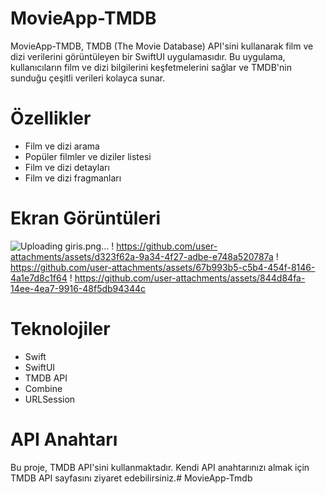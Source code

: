 # MovieApp-TMDB
MovieApp-TMDB, TMDB (The Movie Database) API'sini kullanarak film ve dizi verilerini görüntüleyen bir SwiftUI uygulamasıdır. Bu uygulama, kullanıcıların film ve dizi bilgilerini keşfetmelerini sağlar ve TMDB'nin sunduğu çeşitli verileri kolayca sunar.

# Özellikler
- Film ve dizi arama
- Popüler filmler ve diziler listesi
- Film ve dizi detayları
- Film ve dizi fragmanları

# Ekran Görüntüleri
![Uploading giris.png…]()
! https://github.com/user-attachments/assets/d323f62a-9a34-4f27-adbe-e748a520787a
! https://github.com/user-attachments/assets/67b993b5-c5b4-454f-8146-4a1e7d8c1f64
! https://github.com/user-attachments/assets/844d84fa-14ee-4ea7-9916-48f5db94344c

# Teknolojiler
- Swift
- SwiftUI
- TMDB API
- Combine
- URLSession
  
# API Anahtarı
Bu proje, TMDB API'sini kullanmaktadır. Kendi API anahtarınızı almak için TMDB API sayfasını ziyaret edebilirsiniz.# MovieApp-Tmdb
 
